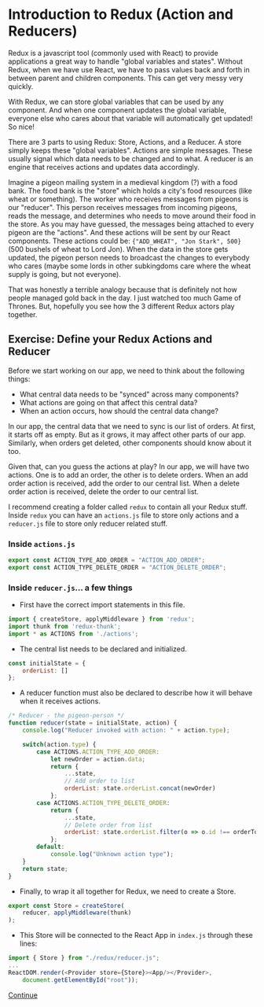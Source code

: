 # Introduction to Redux (Action and Reducers)

Redux is a javascript tool (commonly used with React) to provide applications a great way to handle "global variables and states". Without Redux, when we have use React, we have to pass values back and forth in between parent and children components.
This can get very messy very quickly.

With Redux, we can store global variables that can be used by any component.
And when one component updates the global variable, everyone else who cares about that variable will automatically get updated! So nice!

There are 3 parts to using Redux: Store, Actions, and a Reducer.
A store simply keeps these "global variables".
Actions are simple messages. These usually signal which data needs to be changed and to what.
A reducer is an engine that receives actions and updates data accordingly.

Imagine a pigeon mailing system in a medieval kingdom (?) with a food bank.
The food bank is the "store" which holds a city's food resources (like wheat or something).
The worker who receives messages from pigeons is our "reducer". This person receives messages from incoming pigeons, reads the message, and determines who needs to move around their food in the store.
As you may have guessed, the messages being attached to every pigeon are the "actions". And these actions will be sent by our React components.
These actions could be: `{"ADD_WHEAT", "Jon Stark", 500}` (500 bushels of wheat to Lord Jon).
When the data in the store gets updated, the pigeon person needs to broadcast the changes to everybody who cares (maybe some lords in other subkingdoms care where the wheat supply is going, but not everyone).

That was honestly a terrible analogy because that is definitely not how people managed gold back in the day. I just watched too much Game of Thrones. But, hopefully you see how the 3 different Redux actors play together.

## Exercise: Define your Redux Actions and Reducer

Before we start working on our app, we need to think about the following things:

- What central data needs to be "synced" across many components?
- What actions are going on that affect this central data?
- When an action occurs, how should the central data change?

In our app, the central data that we need to sync is our list of orders. At first, it starts off as empty. But as it grows, it may affect other parts of our app. Similarly, when orders get deleted, other components should know about it too.

Given that, can you guess the actions at play? In our app, we will have two actions. One is to add an order, the other is to delete orders. When an add order action is received, add the order to our central list. When a delete order action is received, delete the order to our central list.

I recommend creating a folder called `redux` to contain all your Redux stuff. Inside `redux` you can have an `actions.js` file to store only actions and a `reducer.js` file to store only reducer related stuff.

### Inside `actions.js`

```javascript
export const ACTION_TYPE_ADD_ORDER = "ACTION_ADD_ORDER";
export const ACTION_TYPE_DELETE_ORDER = "ACTION_DELETE_ORDER";
```

### Inside `reducer.js`... a few things

- First have the correct import statements in this file.

``` javascript
import { createStore, applyMiddleware } from 'redux';
import thunk from 'redux-thunk';
import * as ACTIONS from './actions';
```

- The central list needs to be declared and initialized.

```javascript
const initialState = {
    orderList: []
};
```

- A reducer function must also be declared to describe how it will behave when it receives actions.

``` javascript
/* Reducer - the pigeon-person */
function reducer(state = initialState, action) {
    console.log("Reducer invoked with action: " + action.type);

    switch(action.type) {
        case ACTIONS.ACTION_TYPE_ADD_ORDER:
            let newOrder = action.data;
            return {
                ...state,
                // Add order to list
                orderList: state.orderList.concat(newOrder)
            };
        case ACTIONS.ACTION_TYPE_DELETE_ORDER:
            return {
                ...state,
                // Delete order from list
                orderList: state.orderList.filter(o => o.id !== orderToDelete.id),
            };
        default:
            console.log("Unknown action type");
    }
    return state;
}
```

- Finally, to wrap it all together for Redux, we need to create a Store. 

``` javascript
export const Store = createStore(
    reducer, applyMiddleware(thunk)
);
```

- This Store will be connected to the React App in `index.js` through these lines:

``` javascript
import { Store } from "./redux/reducer.js";
...
ReactDOM.render(<Provider store={Store}><App/></Provider>,
    document.getElementById("root"));
```

[Continue](./10_redux_subscribing.md)